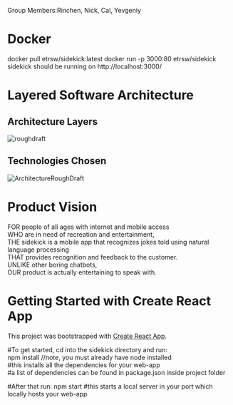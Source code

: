 Group Members:Rinchen, Nick, Cal, Yevgeniy

# Docker
docker pull etrsw/sidekick:latest
docker run -p 3000:80 etrsw/sidekick
sidekick should be running on http://localhost:3000/ 

# Layered Software Architecture
## Architecture Layers
![roughdraft](https://user-images.githubusercontent.com/78511310/112701689-b25ac180-8e67-11eb-843a-e5d9f8ebc485.png)
## Technologies Chosen
![ArchitectureRoughDraft](https://user-images.githubusercontent.com/78511310/112701677-abcc4a00-8e67-11eb-943d-331e0336dc16.png)


# Product Vision  
FOR people of all ages with internet and mobile access  
WHO are in need of recreation and entertainment,   
THE sidekick is a mobile app that recognizes jokes told using natural language processing   
THAT provides recognition and feedback to the customer.   
UNLIKE  other boring chatbots,  
OUR product is actually entertaining to speak with.  


# Getting Started with Create React App

This project was bootstrapped with [Create React App](https://github.com/facebook/create-react-app).

#To get started, cd into the sidekick directory and run:   
npm install //note, you must already have node installed   
#this installs all the dependencies for your web-app   
 #a list of dependencies can be found in package.json inside project folder   

 #After that run:
 npm start
 #this starts a local server in your port which locally hosts your web-app




